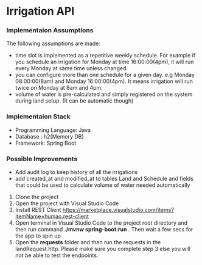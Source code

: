 # Irrigation API

### Implementaion Assumptions
The following assumptions are made:

*  time slot is implemented as a repetitive weekly schedule. For example if you schedule an irrigation for Monday at time 16:00:00(4pm), it will run every Monday at same time unless changed.
* you can configure more than one schedule for a given day. e.g Monday 08:00:00(8am) and Monday 16:00:00(4pm). It means irrigation will run twice on Monday at 8am and 4pm.
* volume of water is pre-calculated and simply registered on the system during land setup. (It can be automatic though)

### Implementaion Stack
* Programming Language: Java
* Database : h2(Memory DB)
* Framework: Spring Boot

### Possible Improvements
* Add audit log to keep history of all the irrigations
* add created_at and modified_at to tables Land and Schedule and fields that could be used to calculate volume of water needed automatically

1. Clone the project
2. Open the project with Visual Studio Code
3. Install REST Client https://marketplace.visualstudio.com/items?itemName=humao.rest-client
4. Open terminal in Visual Studio Code to the project root directory and then run command **./mvnw spring-boot:run** . Then wait a few secs for the app to spin up
5. Open the **requests** folder and then run the requests in the landRequest.http. Please make sure you complete step 3 else you will not be able to test the endpoints.


